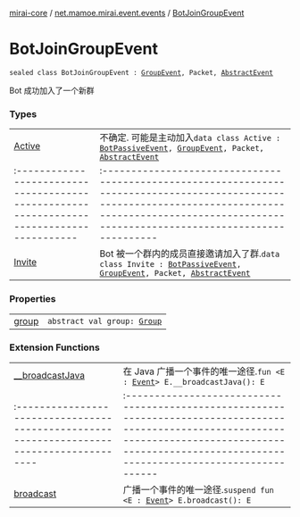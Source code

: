 [mirai-core](../../index.md) / [net.mamoe.mirai.event.events](../index.md) / [BotJoinGroupEvent](./index.md)

# BotJoinGroupEvent

`sealed class BotJoinGroupEvent : `[`GroupEvent`](../-group-event/index.md)`, Packet, `[`AbstractEvent`](../../net.mamoe.mirai.event/-abstract-event/index.md)

Bot 成功加入了一个新群

### Types
|||
|:----------------------------------------------------------------------------------------|:---------------------------------------------------------------------------------------------------------------------------------------------------------------------------------------------------------|
| [Active](-active/index.md) | 不确定. 可能是主动加入`data class Active : `[`BotPassiveEvent`](../-bot-passive-event.md)`, `[`GroupEvent`](../-group-event/index.md)`, Packet, `[`AbstractEvent`](../../net.mamoe.mirai.event/-abstract-event/index.md) ||||
|:----------------------------------------------------------------------------------------|:---------------------------------------------------------------------------------------------------------------------------------------------------------------------------------------------------------|
| [Invite](-invite/index.md) | Bot 被一个群内的成员直接邀请加入了群.`data class Invite : `[`BotPassiveEvent`](../-bot-passive-event.md)`, `[`GroupEvent`](../-group-event/index.md)`, Packet, `[`AbstractEvent`](../../net.mamoe.mirai.event/-abstract-event/index.md) |

### Properties
|||
|:----------------------------------------------------------------------------------------|:---------------------------------------------------------------------------------------------------------------------------------------------------------------------------------------------------------|
| [group](group.md) | `abstract val group: `[`Group`](../../net.mamoe.mirai.contact/-group/index.md) |

### Extension Functions
|||
|:----------------------------------------------------------------------------------------|:---------------------------------------------------------------------------------------------------------------------------------------------------------------------------------------------------------|
| [__broadcastJava](../../net.mamoe.mirai.event/__broadcast-java.md) | 在 Java 广播一个事件的唯一途径.`fun <E : `[`Event`](../../net.mamoe.mirai.event/-event/index.md)`> E.__broadcastJava(): E` ||||
|:----------------------------------------------------------------------------------------|:---------------------------------------------------------------------------------------------------------------------------------------------------------------------------------------------------------|
| [broadcast](../../net.mamoe.mirai.event/broadcast.md) | 广播一个事件的唯一途径.`suspend fun <E : `[`Event`](../../net.mamoe.mirai.event/-event/index.md)`> E.broadcast(): E` |

